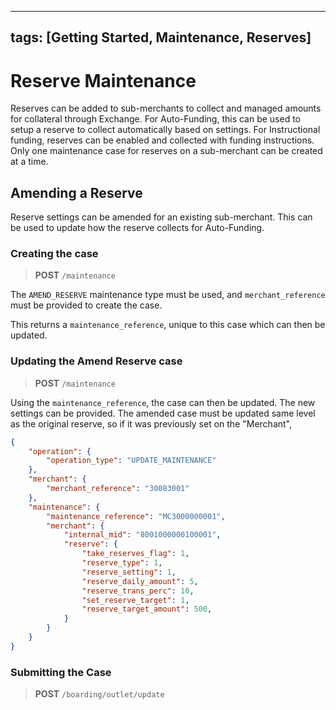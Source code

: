 
---
tags: [Getting Started, Maintenance, Reserves]
---

# Reserve Maintenance

Reserves can be added to sub-merchants to collect and managed amounts for collateral through Exchange. For Auto-Funding, this can be used to setup a reserve to collect automatically based on settings. For Instructional funding, reserves can be enabled and collected with funding instructions.
Only one maintenance case for reserves on a sub-merchant can be created at a time.
## Amending a Reserve

Reserve settings can be amended for an existing sub-merchant. This can be used to update how the reserve collects for Auto-Funding. 

### Creating the case

<!-- theme: info -->
>**POST** `/maintenance`

The `AMEND_RESERVE` maintenance type must be used, and `merchant_reference` must be provided to create the case.

This returns a `maintenance_reference`, unique to this case which can then be updated.

### Updating the Amend Reserve case

<!-- theme: info -->
>**POST** `/maintenance`

Using the `maintenance_reference`, the case can then be updated. The new settings can be provided. The amended case must be updated same level as the original reserve, so if it was previously set on the "Merchant",
 
```json
{
    "operation": {
        "operation_type": "UPDATE_MAINTENANCE"
    },
    "merchant": {
        "merchant_reference": "30083001"
    },
    "maintenance": {
        "maintenance_reference": "MC3000000001",
        "merchant": {
            "internal_mid": "8001000000100001",
            "reserve": {
                "take_reserves_flag": 1,
                "reserve_type": 1,
                "reserve_setting": 1,
                "reserve_daily_amount": 5,
                "reserve_trans_perc": 10,
                "set_reserve_target": 1,
                "reserve_target_amount": 500,
            }
        }
    }
}
```

### Submitting the Case

<!-- theme: info -->
>**POST** `/boarding/outlet/update`



